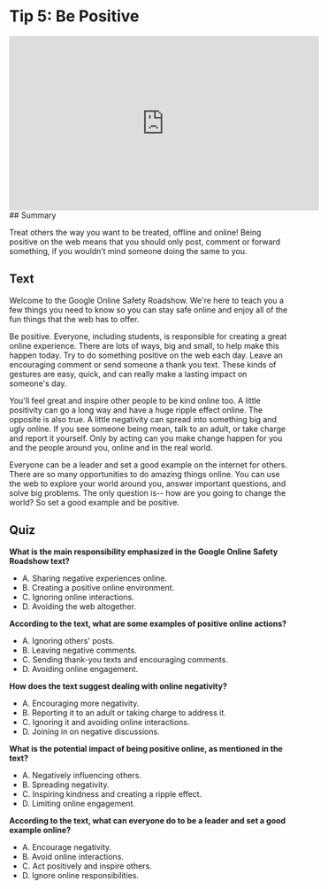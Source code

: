 # Tip 5: Be Positive

<iframe width="560" height="315" src="https://www.youtube.com/embed/5XXlDS7TtwY?si=C05WEg7JMK5VV3B4" title="YouTube video player" frameborder="0" allow="accelerometer; autoplay; clipboard-write; encrypted-media; gyroscope; picture-in-picture; web-share" allowfullscreen></iframe>

<br/>
## Summary

Treat others the way you want to be treated, offline and online! Being positive on the web means that you should only post, comment or forward something, if you wouldn’t mind someone doing the same to you.

## Text

Welcome to the Google Online Safety Roadshow. We're here to teach you a few things you need to know so you can stay safe online and enjoy all of the fun things that the web has to offer.

Be positive. Everyone, including students, is responsible for creating a great online experience. There are lots of ways, big and small, to help make this happen today. Try to do something positive on the web each day. Leave an encouraging comment or send someone a thank you text. These kinds of gestures are easy, quick, and can really make a lasting impact on someone's day.

You'll feel great and inspire other people to be kind online too. A little positivity can go a long way and have a huge ripple effect online. The opposite is also true. A little negativity can spread into something big and ugly online. If you see someone being mean, talk to an adult, or take charge and report it yourself. Only by acting can you make change happen for you and the people around you, online and in the real world.

Everyone can be a leader and set a good example on the internet for others. There are so many opportunities to do amazing things online. You can use the web to explore your world around you, answer important questions, and solve big problems. The only question is-- how are you going to change the world? So set a good example and be positive.

## Quiz

**What is the main responsibility emphasized in the Google Online Safety Roadshow text?**

   - A. Sharing negative experiences online.
   - B. Creating a positive online environment.
   - C. Ignoring online interactions.
   - D. Avoiding the web altogether.

**According to the text, what are some examples of positive online actions?**

   - A. Ignoring others' posts.
   - B. Leaving negative comments.
   - C. Sending thank-you texts and encouraging comments.
   - D. Avoiding online engagement.

**How does the text suggest dealing with online negativity?**

   - A. Encouraging more negativity.
   - B. Reporting it to an adult or taking charge to address it.
   - C. Ignoring it and avoiding online interactions.
   - D. Joining in on negative discussions.

**What is the potential impact of being positive online, as mentioned in the text?**

   - A. Negatively influencing others.
   - B. Spreading negativity.
   - C. Inspiring kindness and creating a ripple effect.
   - D. Limiting online engagement.

**According to the text, what can everyone do to be a leader and set a good example online?**

   - A. Encourage negativity.
   - B. Avoid online interactions.
   - C. Act positively and inspire others.
   - D. Ignore online responsibilities.
